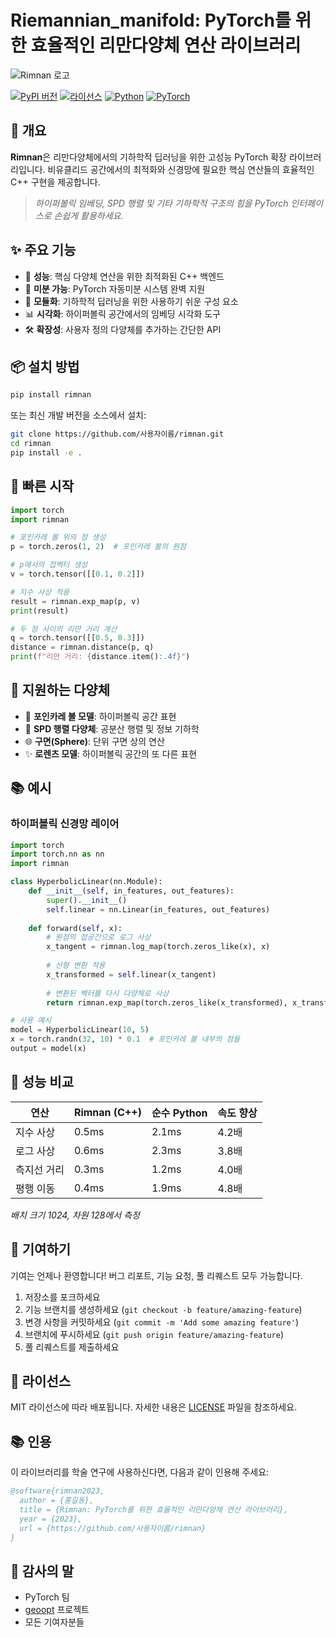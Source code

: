# Riemannian_manifold: PyTorch를 위한 효율적인 리만다양체 연산 라이브러리


![Rimnan 로고](https://i.imgur.com/placeholder.png)

[![PyPI 버전](https://img.shields.io/badge/PyPI-v0.1.0-blue.svg)](https://pypi.org/project/rimnan/) [![라이선스](https://img.shields.io/badge/%EB%9D%BC%EC%9D%B4%EC%84%A0%EC%8A%A4-MIT-green.svg)](https://opensource.org/licenses/MIT) [![Python](https://img.shields.io/badge/python-3.7%20%7C%203.8%20%7C%203.9%20%7C%203.10-blue)](https://www.python.org/) [![PyTorch](https://img.shields.io/badge/PyTorch-1.7+-ee4c2c.svg)](https://pytorch.org/)


## 🌟 개요

**Rimnan**은 리만다양체에서의 기하학적 딥러닝을 위한 고성능 PyTorch 확장 라이브러리입니다. 비유클리드 공간에서의 최적화와 신경망에 필요한 핵심 연산들의 효율적인 C++ 구현을 제공합니다.

> *하이퍼볼릭 임베딩, SPD 행렬 및 기타 기하학적 구조의 힘을 PyTorch 인터페이스로 손쉽게 활용하세요.*

## ✨ 주요 기능

- 🚀 **성능**: 핵심 다양체 연산을 위한 최적화된 C++ 백엔드
- 🔄 **미분 가능**: PyTorch 자동미분 시스템 완벽 지원
- 🧩 **모듈화**: 기하학적 딥러닝을 위한 사용하기 쉬운 구성 요소
- 📊 **시각화**: 하이퍼볼릭 공간에서의 임베딩 시각화 도구
- 🛠️ **확장성**: 사용자 정의 다양체를 추가하는 간단한 API

## 📦 설치 방법

```bash
pip install rimnan
```

또는 최신 개발 버전을 소스에서 설치:

```bash
git clone https://github.com/사용자이름/rimnan.git
cd rimnan
pip install -e .
```

## 🚀 빠른 시작

```python
import torch
import rimnan

# 포인카레 볼 위의 점 생성
p = torch.zeros(1, 2)  # 포인카레 볼의 원점

# p에서의 접벡터 생성
v = torch.tensor([[0.1, 0.2]])

# 지수 사상 적용
result = rimnan.exp_map(p, v)
print(result)

# 두 점 사이의 리만 거리 계산
q = torch.tensor([[0.5, 0.3]])
distance = rimnan.distance(p, q)
print(f"리만 거리: {distance.item():.4f}")
```

## 🧮 지원하는 다양체

- 💫 **포인카레 볼 모델**: 하이퍼볼릭 공간 표현
- 🔄 **SPD 행렬 다양체**: 공분산 행렬 및 정보 기하학
- 🌐 **구면(Sphere)**: 단위 구면 상의 연산
- ✨ **로렌츠 모델**: 하이퍼볼릭 공간의 또 다른 표현

## 📚 예시

### 하이퍼볼릭 신경망 레이어

```python
import torch
import torch.nn as nn
import rimnan

class HyperbolicLinear(nn.Module):
    def __init__(self, in_features, out_features):
        super().__init__()
        self.linear = nn.Linear(in_features, out_features)
        
    def forward(self, x):
        # 원점의 접공간으로 로그 사상
        x_tangent = rimnan.log_map(torch.zeros_like(x), x)
        
        # 선형 변환 적용
        x_transformed = self.linear(x_tangent)
        
        # 변환된 벡터를 다시 다양체로 사상
        return rimnan.exp_map(torch.zeros_like(x_transformed), x_transformed)

# 사용 예시
model = HyperbolicLinear(10, 5)
x = torch.randn(32, 10) * 0.1  # 포인카레 볼 내부의 점들
output = model(x)
```

## 🔧 성능 비교

| 연산        | Rimnan (C++) | 순수 Python | 속도 향상 |
| ----------- | ------------ | ----------- | --------- |
| 지수 사상   | 0.5ms        | 2.1ms       | 4.2배     |
| 로그 사상   | 0.6ms        | 2.3ms       | 3.8배     |
| 측지선 거리 | 0.3ms        | 1.2ms       | 4.0배     |
| 평행 이동   | 0.4ms        | 1.9ms       | 4.8배     |

*배치 크기 1024, 차원 128에서 측정*

## 🤝 기여하기

기여는 언제나 환영합니다! 버그 리포트, 기능 요청, 풀 리퀘스트 모두 가능합니다.

1. 저장소를 포크하세요
2. 기능 브랜치를 생성하세요 (`git checkout -b feature/amazing-feature`)
3. 변경 사항을 커밋하세요 (`git commit -m 'Add some amazing feature'`)
4. 브랜치에 푸시하세요 (`git push origin feature/amazing-feature`)
5. 풀 리퀘스트를 제출하세요

## 📝 라이선스

MIT 라이선스에 따라 배포됩니다. 자세한 내용은 [LICENSE](https://claude.ai/chat/LICENSE) 파일을 참조하세요.

## 📚 인용

이 라이브러리를 학술 연구에 사용하신다면, 다음과 같이 인용해 주세요:

```bibtex
@software{rimnan2023,
  author = {홍길동},
  title = {Rimnan: PyTorch를 위한 효율적인 리만다양체 연산 라이브러리},
  year = {2023},
  url = {https://github.com/사용자이름/rimnan}
}
```

## 🙏 감사의 말

- PyTorch 팀
- [geoopt](https://github.com/geoopt/geoopt) 프로젝트
- 모든 기여자분들
